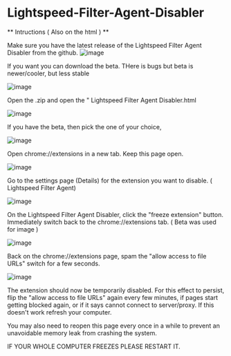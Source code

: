 # Lightspeed-Filter-Agent-Disabler

** Intructions ( Also on the html ) **

Make sure you have the latest release of the Lightspeed Filter Agent Disabler from the github.
![image](https://github.com/user-attachments/assets/ac2bf1c9-fbdf-4320-80f8-a48f820a6b58)

If you want you can download the beta. THere is bugs but beta is newer/cooler, but less stable

![image](https://github.com/user-attachments/assets/04cadddc-dcc2-4ee6-a659-7a3181167dc0)

Open the .zip and open the " Lightspeed Filter Agent Disabler.html 

![image](https://github.com/user-attachments/assets/64087f23-70cd-4975-be95-caa011ad0a7c)

If you have the beta, then pick the one of your choice, 

![image](https://github.com/user-attachments/assets/4e6f28bd-c965-405d-a1bb-10b0b754dc2a)

Open chrome://extensions in a new tab. Keep this page open.

![image](https://github.com/user-attachments/assets/cc155ad2-35a2-4aae-bd45-019736b9bc79)

Go to the settings page (Details) for the extension you want to disable. ( Lightspeed Filter Agent)

![image](https://github.com/user-attachments/assets/160c5555-8ab7-4562-b1b2-c1edcb22e16d)

On the Lightspeed Filter Agent Disabler, click the "freeze extension" button. Immediately switch back to the chrome://extensions tab. ( Beta was used for image )

![image](https://github.com/user-attachments/assets/febb289d-b4ee-4f87-8510-6f501a7aa95b)

Back on the chrome://extensions page, spam the "allow access to file URLs" switch for a few seconds.

![image](https://github.com/user-attachments/assets/e3055f07-9b99-41f0-9f68-7e338ea559f4)

The extension should now be temporarily disabled. For this effect to persist, flip the "allow access to file URLs" again every few minutes, if pages start getting blocked again, or if it says cannot connect to server/proxy. If this doesn't work refresh your computer.

You may also need to reopen this page every once in a while to prevent an unavoidable memory leak from crashing the system.

IF YOUR WHOLE COMPUTER FREEZES PLEASE RESTART IT. 
